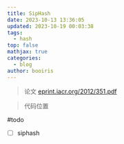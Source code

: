 ```yaml
---
title: SipHash
date: 2023-10-13 13:36:05
updated: 2023-10-19 00:03:38
tags:
  - hash
top: false
mathjax: true
categories:
  - blog
author: booiris
---
```

> 论文 [eprint.iacr.org/2012/351.pdf](https://eprint.iacr.org/2012/351.pdf)

> 代码位置 

#todo

- [ ] siphash
